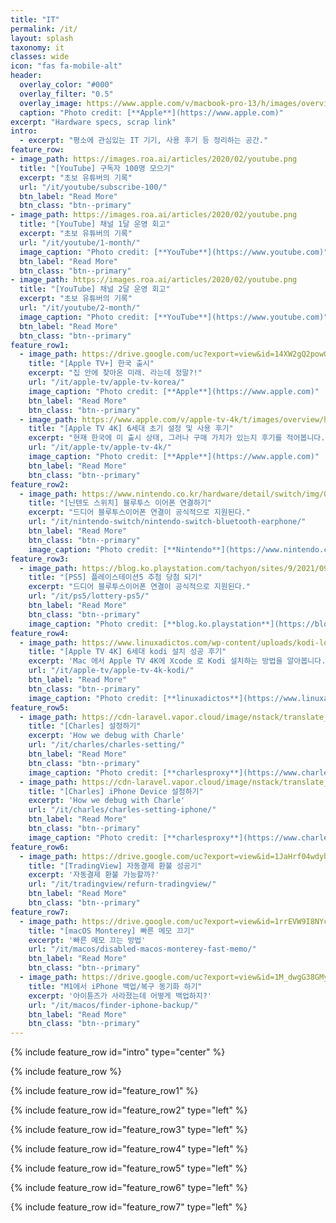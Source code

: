 ```yaml
---
title: "IT"
permalink: /it/
layout: splash
taxonomy: it
classes: wide
icon: "fas fa-mobile-alt"
header:
  overlay_color: "#000"
  overlay_filter: "0.5"
  overlay_image: https://www.apple.com/v/macbook-pro-13/h/images/overview/hero_endframe__bsza6x4fldiq_large.jpg
  caption: "Photo credit: [**Apple**](https://www.apple.com)"
excerpt: "Hardware specs, scrap link"
intro: 
  - excerpt: "평소에 관심있는 IT 기기, 사용 후기 등 정리하는 공간."
feature_row:
- image_path: https://images.roa.ai/articles/2020/02/youtube.png
  title: "[YouTube] 구독자 100명 모으기"
  excerpt: "초보 유튜버의 기록"
  url: "/it/youtube/subscribe-100/"
  btn_label: "Read More"
  btn_class: "btn--primary"
- image_path: https://images.roa.ai/articles/2020/02/youtube.png
  title: "[YouTube] 채널 1달 운영 회고"
  excerpt: "초보 유튜버의 기록"
  url: "/it/youtube/1-month/"
  image_caption: "Photo credit: [**YouTube**](https://www.youtube.com)"
  btn_label: "Read More"
  btn_class: "btn--primary"
- image_path: https://images.roa.ai/articles/2020/02/youtube.png
  title: "[YouTube] 채널 2달 운영 회고"
  excerpt: "초보 유튜버의 기록"
  url: "/it/youtube/2-month/"
  image_caption: "Photo credit: [**YouTube**](https://www.youtube.com)"
  btn_label: "Read More"
  btn_class: "btn--primary"
feature_row1:
  - image_path: https://drive.google.com/uc?export=view&id=14XW2gQ2powGH_u7rvnqRL01XeQLBediY
    title: "[Apple TV+] 한국 출시"
    excerpt: "집 안에 찾아온 미래. 라는데 정말?!"
    url: "/it/apple-tv/apple-tv-korea/"
    image_caption: "Photo credit: [**Apple**](https://www.apple.com)"
    btn_label: "Read More"
    btn_class: "btn--primary"
  - image_path: https://www.apple.com/v/apple-tv-4k/t/images/overview/hero/apple_tv_4k_remote__c4hmy02k6o6e_small.jpg
    title: "[Apple TV 4K] 6세대 초기 설정 및 사용 후기"
    excerpt: "현재 한국에 미 출시 상태, 그러나 구매 가치가 있는지 후기를 적어봅니다."
    url: "/it/apple-tv/apple-tv-4k/"
    image_caption: "Photo credit: [**Apple**](https://www.apple.com)"
    btn_label: "Read More"
    btn_class: "btn--primary"
feature_row2:
  - image_path: https://www.nintendo.co.kr/hardware/detail/switch/img/01-hero/01pc.jpg
    title: "[닌텐도 스위치] 블루투스 이어폰 연결하기"
    excerpt: "드디어 블루투스이어폰 연결이 공식적으로 지원된다."
    url: "/it/nintendo-switch/nintendo-switch-bluetooth-earphone/"
    btn_label: "Read More"
    btn_class: "btn--primary"
    image_caption: "Photo credit: [**Nintendo**](https://www.nintendo.co.kr)"
feature_row3:
  - image_path: https://blog.ko.playstation.com/tachyon/sites/9/2021/09/f17292c3ca7b494b497755a6d6f42979353d67f0.png?resize=1088%2C612&crop_strategy=smart&zoom=1
    title: "[PS5] 플레이스테이션5 추첨 당첨 되기"
    excerpt: "드디어 블루투스이어폰 연결이 공식적으로 지원된다."
    url: "/it/ps5/lottery-ps5/"
    btn_label: "Read More"
    btn_class: "btn--primary"
    image_caption: "Photo credit: [**blog.ko.playstation**](https://blog.ko.playstation.com/)"
feature_row4:
  - image_path: https://www.linuxadictos.com/wp-content/uploads/kodi-logo.jpg.webp
    title: "[Apple TV 4K] 6세대 kodi 설치 성공 후기"
    excerpt: 'Mac 에서 Apple TV 4K에 Xcode 로 Kodi 설치하는 방법을 알아봅니다.'
    url: "/it/apple-tv/apple-tv-4k-kodi/"
    btn_label: "Read More"
    btn_class: "btn--primary"
    image_caption: "Photo credit: [**linuxadictos**](https://www.linuxadictos.com/)"
feature_row5:
  - image_path: https://cdn-laravel.vapor.cloud/image/nstack/translate_values/charles_IPjFgz7Fvv.png
    title: "[Charles] 설정하기"
    excerpt: 'How we debug with Charle'
    url: "/it/charles/charles-setting/"
    btn_label: "Read More"
    btn_class: "btn--primary"
    image_caption: "Photo credit: [**charlesproxy**](https://www.charlesproxy.com/)"
  - image_path: https://cdn-laravel.vapor.cloud/image/nstack/translate_values/charles_IPjFgz7Fvv.png
    title: "[Charles] iPhone Device 설정하기"
    excerpt: 'How we debug with Charle'
    url: "/it/charles/charles-setting-iphone/"
    btn_label: "Read More"
    btn_class: "btn--primary"
    image_caption: "Photo credit: [**charlesproxy**](https://www.charlesproxy.com/)"
feature_row6:
  - image_path: https://drive.google.com/uc?export=view&id=1JaHrf04wdyhqTVxNsnH470klH0z2-5UL
    title: "[TradingView] 자동결제 환불 성공기"
    excerpt: '자동결제 환불 가능할까?'
    url: "/it/tradingview/refurn-tradingview/"
    btn_label: "Read More"
    btn_class: "btn--primary"
feature_row7:
  - image_path: https://drive.google.com/uc?export=view&id=1rrEVW9I8NYclHd7Yt6B5J9_jcYDRJAxB
    title: "[macOS Monterey] 빠른 메모 끄기"
    excerpt: '빠른 메모 끄는 방법'
    url: "/it/macos/disabled-macos-monterey-fast-memo/"
    btn_label: "Read More"
    btn_class: "btn--primary"
  - image_path: https://drive.google.com/uc?export=view&id=1M_dwgG38GMyIyHXjB_EEfFD8Xq0mYCyu
    title: "M1에서 iPhone 백업/복구 동기화 하기"
    excerpt: '아이튠즈가 사라졌는데 어떻게 백업하지?'
    url: "/it/macos/finder-iphone-backup/"
    btn_label: "Read More"
    btn_class: "btn--primary"
---
```


{% include feature_row id="intro" type="center" %}

{% include feature_row %}

{% include feature_row id="feature_row1" %}

{% include feature_row id="feature_row2" type="left" %}

{% include feature_row id="feature_row3" type="left" %}

{% include feature_row id="feature_row4" type="left" %}

{% include feature_row id="feature_row5" type="left" %}

{% include feature_row id="feature_row6" type="left" %}

{% include feature_row id="feature_row7" type="left" %}
